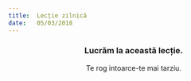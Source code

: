```yaml
---
title:  Lecție zilnică
date:   05/03/2018
---
```


### <center>Lucrăm la această lecție.</center>
<center>Te rog intoarce-te mai tarziu.</center>